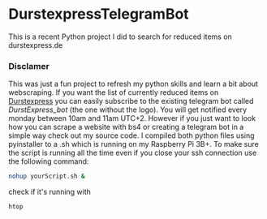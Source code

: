 # DurstexpressTelegramBot
This is a recent Python project I did to search for reduced items on durstexpress.de

### Disclamer
This was just a fun project to refresh my python skills and learn a bit about webscraping.
If you want the list of currently reduced items on [Durstexpress](http://www.durstexpress.de) you can easily subscribe to the existing telegram bot called *DurstExpress_bot* (the one without the logo). You will get notified every monday between 10am and 11am UTC+2.
However if you just want to look how you can scrape a website with bs4 or creating a telegram bot in a simple way check out my source code.
I compiled both python files using pyinstaller to a .sh which is running on my Raspberry Pi 3B+. To make sure the script is running all the time even if you close your ssh connection use the following command:
```bash
nohup yourScript.sh &
```
check if it's running with
```bash
htop
```
